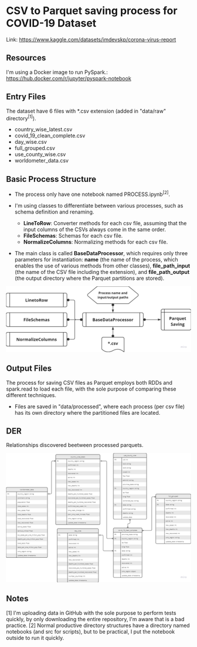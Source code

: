 # CSV to Parquet saving process for COVID-19 Dataset
Link: https://www.kaggle.com/datasets/imdevskp/corona-virus-report

## Resources
I'm using a Docker image to run PySpark.: https://hub.docker.com/r/jupyter/pyspark-notebook

## Entry Files
The dataset have 6 files with \*.csv extension (added in "data/raw" directory<sup>[1]</sup>).
- country_wise_latest.csv
- covid_19_clean_complete.csv
- day_wise.csv
- full_grouped.csv
- use_county_wise.csv
- worldometer_data.csv

## Basic Process Structure
- The process only have one notebook named PROCESS.ipynb<sup>[2]</sup>.
- I'm using classes to differentiate between various processes, such as schema definition and renaming.
    - **LineToRow**: Converter methods for each csv file, assuming that the input columns of the CSVs always come in the same order.
    - **FileSchemas**: Schemas for each csv file.
    - **NormalizeColumns**: Normalizing methods for each csv file.

- The main class is called **BaseDataProcessor**, which requires only three parameters for instantiation: **name** (the name of the process, which enables the use of various methods from other classes), **file_path_input** (the name of the CSV file including the extension), and **file_path_output** (the output directory where the Parquet partitions are stored).

![Classes/Inputs/Outputs Diagram](/images/structure.png)

## Output Files
The process for saving CSV files as Parquet employs both RDDs and spark.read to load each file, with the sole purpose of comparing these different techniques.

- Files are saved in "data/processed", where each process (per csv file) has its own directory where the partitioned files are located.

## DER
Relationships discovered beetween processed parquets.

![DER for output parquets](/images/der.png)

## Notes
[1] I'm uploading data in GitHub with the sole purpose to perform tests quickly, by only downloading the entire repository, I'm aware that is a bad practice. 
[2] Normal productive directory structures have a directory named notebooks (and src for scripts), but to be practical, I put the notebook outside to run it quickly.


